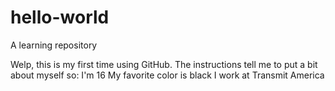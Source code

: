 # hello-world
A learning repository

Welp, this is my first time using GitHub. The instructions tell me to put a bit about myself so:
I'm 16
My favorite color is black
I work at Transmit America
